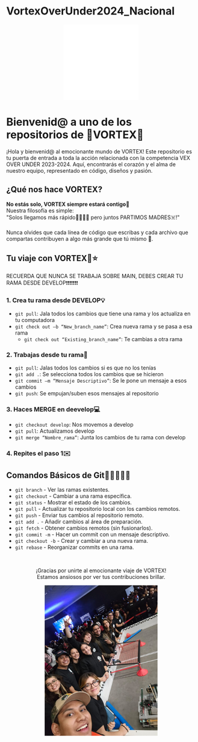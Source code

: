 # VortexOverUnder2024_Nacional

<div align="center">
  <img src=".github/VortexLogo.png" alt="VORTEX Logo" width="200">
</div>

# Bienvenid@ a uno de los repositorios de 🌌VORTEX🌌

¡Hola y bienvenid@ al emocionante mundo de VORTEX! Este repositorio es tu puerta de entrada a toda la acción relacionada con la competencia VEX OVER UNDER 2023-2024. Aquí, encontrarás el corazón y el alma de nuestro equipo, representado en código, diseños y pasión.

## ¿Qué nos hace VORTEX?

**No estás solo, VORTEX siempre estará contigo💖** <br>
Nuestra filosofía es simple: <br>
"Solos llegamos más rápido🏃‍♀️🏃‍♂️ pero juntos PARTIMOS MADRES☠️!" <br><br>
Nunca olvides que cada línea de código que escribas y cada archivo que compartas contribuyen a algo más grande que tú mismo 🤟.<br>

## Tu viaje con VORTEX🚀⭐

RECUERDA QUE NUNCA SE TRABAJA SOBRE MAIN, DEBES CREAR TU RAMA DESDE DEVELOP❗❗❗❗❗❗❗

### 1. Crea tu rama desde DEVELOP💡
- `git pull`: Jala todos los cambios que tiene una rama y los actualiza en tu computadora
- `git check out –b “New_branch_name”`: Crea nueva rama y se pasa a esa rama
  - `git check out “Existing_branch_name”`: Te cambias a otra rama

### 2. Trabajas desde tu rama🌲
- `git pull`: Jalas todos los cambios si es que no los tenías
- `git add .`: Se selecciona todos los cambios que se hicieron
- `git commit –m “Mensaje Descriptivo”`: Se le pone un mensaje a esos cambios
- `git push`: Se empujan/suben esos mensajes al repositorio

### 3. Haces MERGE en deevelop💻
- `git checkout develop`: Nos movemos a develop
- `git pull`: Actualizamos develop
- `git merge “Nombre_rama”`: Junta los cambios de tu rama con develop

### 4. Repites el paso 1✉️

## Comandos Básicos de Git🤸‍♀️🤸‍♂️🤸

- `git branch` - Ver las ramas existentes.
- `git checkout` - Cambiar a una rama específica.
- `git status` - Mostrar el estado de los cambios.
- `git pull` - Actualizar tu repositorio local con los cambios remotos.
- `git push` - Enviar tus cambios al repositorio remoto.
- `git add .` - Añadir cambios al área de preparación.
- `git fetch` - Obtener cambios remotos (sin fusionarlos).
- `git commit -m` - Hacer un commit con un mensaje descriptivo.
- `git checkout -b` - Crear y cambiar a una nueva rama.
- `git rebase` - Reorganizar commits en una rama.
<br>
<div align="center">
  <p>¡Gracias por unirte al emocionante viaje de VORTEX!<br>Estamos ansiosos por ver tus contribuciones brillar.</p>
</div>

<div align="center">
  <img src=".github/us.jpg" alt="VORTEX Logo" width="300">
</div>

